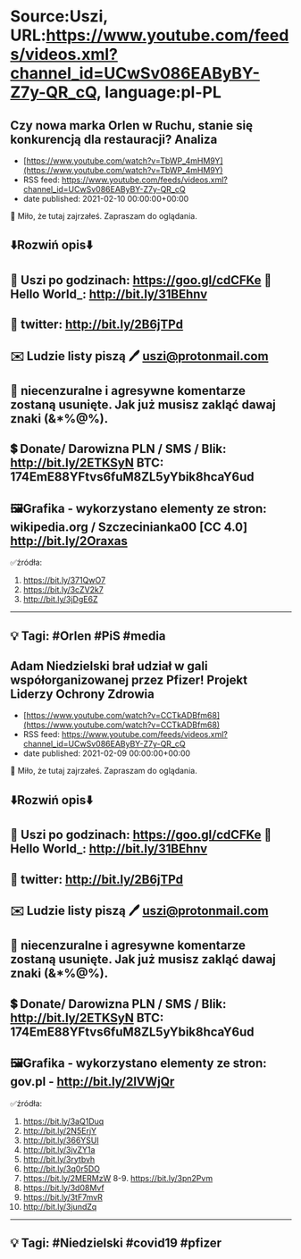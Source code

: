 # Source:Uszi, URL:https://www.youtube.com/feeds/videos.xml?channel_id=UCwSv086EAByBY-Z7y-QR_cQ, language:pl-PL

## Czy nowa marka Orlen w Ruchu, stanie się konkurencją dla restauracji? Analiza
 - [https://www.youtube.com/watch?v=TbWP_4mHM9Y](https://www.youtube.com/watch?v=TbWP_4mHM9Y)
 - RSS feed: https://www.youtube.com/feeds/videos.xml?channel_id=UCwSv086EAByBY-Z7y-QR_cQ
 - date published: 2021-02-10 00:00:00+00:00

🤪 Miło, że tutaj zajrzałeś.  Zapraszam do oglądania.

⬇️Rozwiń opis⬇️
------------------------------------------------------------
👀 Uszi po godzinach: https://goo.gl/cdCFKe
👀 Hello World_: http://bit.ly/31BEhnv
------------------------------------------------------------
👀 twitter: http://bit.ly/2B6jTPd
------------------------------------------------------------
✉️ Ludzie listy piszą 
🖊️ uszi@protonmail.com
------------------------------------------------------------
👺 niecenzuralne i agresywne komentarze zostaną usunięte.  Jak już musisz zakląć dawaj znaki (&*%@%).
------------------------------------------------------------
💲 Donate/ Darowizna
PLN / SMS / Blik: http://bit.ly/2ETKSyN
BTC: 174EmE88YFtvs6fuM8ZL5yYbik8hcaY6ud
---------------------------------------------------------------
🖼Grafika - wykorzystano elementy ze stron: 
wikipedia.org / Szczecinianka00 [CC 4.0]
http://bit.ly/2Oraxas
---------------------------------------------------------------
✅źródła:
1. https://bit.ly/371QwO7
2. https://bit.ly/3cZV2k7
3. http://bit.ly/3jDgE6Z
-------------------------------------------------------------
💡 Tagi: #Orlen #PiS #media
--------------------------------------------------------------

## Adam Niedzielski brał udział w gali współorganizowanej przez Pfizer! Projekt Liderzy Ochrony Zdrowia
 - [https://www.youtube.com/watch?v=CCTkADBfm68](https://www.youtube.com/watch?v=CCTkADBfm68)
 - RSS feed: https://www.youtube.com/feeds/videos.xml?channel_id=UCwSv086EAByBY-Z7y-QR_cQ
 - date published: 2021-02-09 00:00:00+00:00

🤪 Miło, że tutaj zajrzałeś.  Zapraszam do oglądania.

⬇️Rozwiń opis⬇️
------------------------------------------------------------
👀 Uszi po godzinach: https://goo.gl/cdCFKe
👀 Hello World_: http://bit.ly/31BEhnv
------------------------------------------------------------
👀 twitter: http://bit.ly/2B6jTPd
------------------------------------------------------------
✉️ Ludzie listy piszą 
🖊️ uszi@protonmail.com
------------------------------------------------------------
👺 niecenzuralne i agresywne komentarze zostaną usunięte.  Jak już musisz zakląć dawaj znaki (&*%@%).
------------------------------------------------------------
💲 Donate/ Darowizna
PLN / SMS / Blik: http://bit.ly/2ETKSyN
BTC: 174EmE88YFtvs6fuM8ZL5yYbik8hcaY6ud
---------------------------------------------------------------
🖼Grafika - wykorzystano elementy ze stron: 
gov.pl - http://bit.ly/2lVWjQr
---------------------------------------------------------------
✅źródła:
1. https://bit.ly/3aQ1Duq
2. http://bit.ly/2N5ErjY
3. http://bit.ly/366YSUl
4. http://bit.ly/3jvZY1a
5. http://bit.ly/3rytbvh
6. http://bit.ly/3q0r5DO
7. https://bit.ly/2MERMzW
8-9. https://bit.ly/3pn2Pvm
10. https://bit.ly/3d08Mvf
11. https://bit.ly/3tF7mvR
12. http://bit.ly/3jundZq
-------------------------------------------------------------
💡 Tagi: #Niedzielski #covid19 #pfizer
--------------------------------------------------------------


